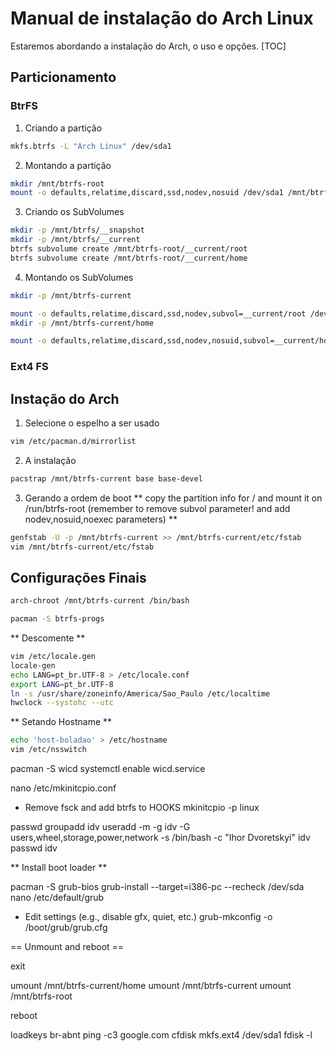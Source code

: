 # Manual de instalação do Arch Linux

Estaremos abordando a instalação do Arch, o uso e opções.
[TOC]

## Particionamento

### BtrFS
1. Criando a partição
```zsh
mkfs.btrfs -L "Arch Linux" /dev/sda1
```
2. Montando a partição

```zsh
mkdir /mnt/btrfs-root
mount -o defaults,relatime,discard,ssd,nodev,nosuid /dev/sda1 /mnt/btrfs-root
```
3. Criando os SubVolumes

```zsh
mkdir -p /mnt/btrfs/__snapshot
mkdir -p /mnt/btrfs/__current
btrfs subvolume create /mnt/btrfs-root/__current/root
btrfs subvolume create /mnt/btrfs-root/__current/home
```
4. Montando os SubVolumes

```zsh
mkdir -p /mnt/btrfs-current

mount -o defaults,relatime,discard,ssd,nodev,subvol=__current/root /dev/sda1 /mnt/btrfs-current
mkdir -p /mnt/btrfs-current/home

mount -o defaults,relatime,discard,ssd,nodev,nosuid,subvol=__current/home /dev/sda1 /mnt/btrfs-current/home
```

### Ext4 FS

## Instação do Arch
1. Selecione o espelho a ser usado

```zsh
vim /etc/pacman.d/mirrorlist 
```
2. A instalação

```zsh
pacstrap /mnt/btrfs-current base base-devel
```
3. Gerando a ordem de boot
** copy the partition info for / and mount it on /run/btrfs-root (remember to remove subvol parameter! and add nodev,nosuid,noexec parameters) **

```zsh
genfstab -U -p /mnt/btrfs-current >> /mnt/btrfs-current/etc/fstab
vim /mnt/btrfs-current/etc/fstab
```

## Configurações Finais
```zsh
arch-chroot /mnt/btrfs-current /bin/bash

pacman -S btrfs-progs
```
** Descomente **

```zsh
vim /etc/locale.gen
locale-gen
echo LANG=pt_br.UTF-8 > /etc/locale.conf
export LANG=pt_br.UTF-8
ln -s /usr/share/zoneinfo/America/Sao_Paulo /etc/localtime
hwclock --systohc --utc
```
** Setando Hostname **

```zsh
echo 'host-boladao' > /etc/hostname
vim /etc/nsswitch
```

pacman -S wicd
systemctl enable wicd.service

nano /etc/mkinitcpio.conf
 * Remove fsck and add btrfs to HOOKS
mkinitcpio -p linux

passwd
groupadd idv
useradd -m -g idv -G users,wheel,storage,power,network -s /bin/bash -c "Ihor Dvoretskyi" idv
passwd idv

** Install boot loader **

pacman -S grub-bios
grub-install --target=i386-pc --recheck /dev/sda
nano /etc/default/grub
 * Edit settings (e.g., disable gfx, quiet, etc.)
grub-mkconfig -o /boot/grub/grub.cfg

== Unmount and reboot ==

exit

umount /mnt/btrfs-current/home
umount /mnt/btrfs-current
umount /mnt/btrfs-root

reboot


loadkeys br-abnt
ping -c3 google.com
cfdisk
mkfs.ext4 /dev/sda1
fdisk -l
